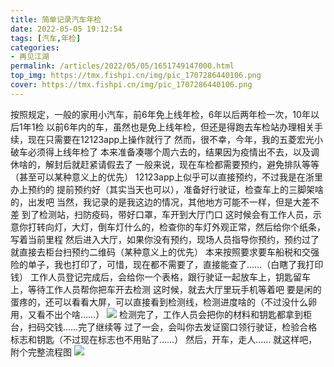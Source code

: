 ```yaml
---
title: 简单记录汽车年检
date: 2022-05-05 19:12:54
tags: [汽车,年检]
categories: 
- 再见江湖
permalink: /articles/2022/05/05/1651749147000.html
top_img: https://tmx.fishpi.cn/img/pic_1707286440106.png
cover: https://tmx.fishpi.cn/img/pic_1707286440106.png
---
```



按照规定，一般的家用小汽车，前6年免上线年检，6年以后两年检一次，10年以后1年1检
以前6年内的车，虽然也是免上线年检，但还是得跑去车检站办理相关手续，现在只需要在12123app上操作就行了
然而，很不幸，今年，我的五菱宏光小破车必须得上线年检了
本来准备凑哪个周六去的，结果因为疫情出不去，以及调休啥的，解封后就赶紧请假去了
一般来说，现在车检都需要预约，避免排队等等（甚至可以某种意义上的优先）
12123app上似乎可以直接预约，不过我是在浙里办上预约的
提前预约好（其实当天也可以），准备好行驶证，检查车上的三脚架啥的，出发吧
当然，我记录的是我这边的情况，其他地方可能不一样，但是大差不差
到了检测站，扫防疫码，带好口罩，车开到大厅门口
这时候会有工作人员，示意你打转向灯，大灯，倒车灯什么的，检查你的车灯外观正常，然后给你个纸条，写着当前里程
然后进入大厅，如果你没有预约，现场人员指导你预约，预约过了就直接去柜台扫预约二维码（某种意义上的优先）
本来按照要求要车船税和交强险的单子，我也打印了，可惜，现在都不需要了，直接能查了……（白瞎了我打印钱）
工作人员登记完成后，会给你一个表格，跟行驶证一起放车上，钥匙留车上，等待工作人员帮你把车开去检测
这时候，就去大厅里玩手机等着吧
要是闲的蛋疼的，还可以看看大屏，可以直接看到检测线，检测进度啥的（不过没什么卵用，又看不出个啥……）
![](https://tmx.fishpi.cn/img/QQ图片20220505194101.jpg)
检测完了，工作人员会把你的材料和钥匙都拿到柜台，扫码交钱……完了继续等
过了一会，会叫你去发证窗口领行驶证，检验合格标志和钥匙（不过现在标志也不用贴了……）
然后，开车，走人……
就这样吧，附个完整流程图
![](https://tmx.fishpi.cn/img/IMG_20220505_085145.jpg)



